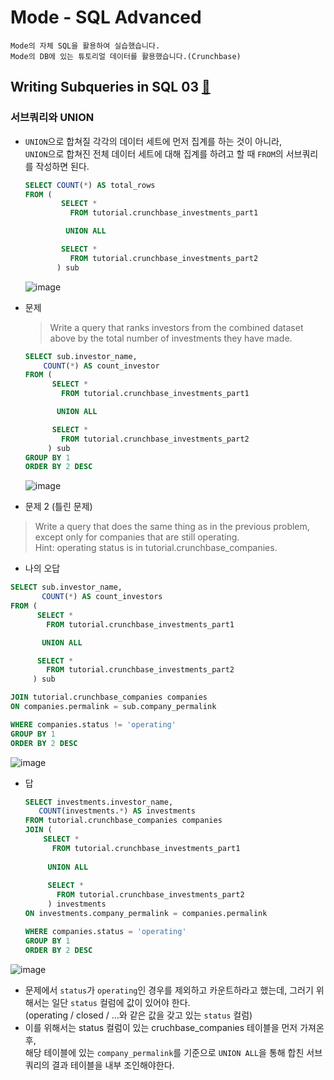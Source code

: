 # Mode - SQL Advanced
```
Mode의 자체 SQL을 활용하여 실습했습니다.
Mode의 DB에 있는 튜토리얼 데이터를 활용했습니다.(Crunchbase)
```
## Writing Subqueries in SQL 03 [🔗](https://mode.com/sql-tutorial/sql-sub-queries/)

### 서브쿼리와 UNION
- `UNION`으로 합쳐질 각각의 데이터 세트에 먼저 집계를 하는 것이 아니라, <br>`UNION`으로 합쳐진 전체 데이터 세트에 대해 집계를 하려고 할 때 `FROM`의 서브쿼리를 작성하면 된다.
  ```sql
  SELECT COUNT(*) AS total_rows
  FROM (
          SELECT *
            FROM tutorial.crunchbase_investments_part1

           UNION ALL

          SELECT *
            FROM tutorial.crunchbase_investments_part2
         ) sub
  ```
  ![image](https://user-images.githubusercontent.com/74661937/151702119-6ea24464-c94e-4366-ab44-786484bb15d0.png)
  
- 문제
  > Write a query that ranks investors from the combined dataset above by the total number of investments they have made.


  ```SQL
  SELECT sub.investor_name,
      COUNT(*) AS count_investor
  FROM (
        SELECT *
          FROM tutorial.crunchbase_investments_part1

         UNION ALL

        SELECT *
          FROM tutorial.crunchbase_investments_part2
       ) sub
  GROUP BY 1
  ORDER BY 2 DESC
  ```
  ![image](https://user-images.githubusercontent.com/74661937/151702511-317f6317-a938-4e66-bcd2-96fd90bddfc5.png)



- 문제 2 (틀린 문제)
 > Write a query that does the same thing as in the previous problem, except only for companies that are still operating. <br>Hint: operating status is in tutorial.crunchbase_companies.
  
 - 나의 오답 
  ```sql
  SELECT sub.investor_name,
         COUNT(*) AS count_investors
  FROM (
        SELECT *
          FROM tutorial.crunchbase_investments_part1

         UNION ALL

        SELECT *
          FROM tutorial.crunchbase_investments_part2
       ) sub

  JOIN tutorial.crunchbase_companies companies
  ON companies.permalink = sub.company_permalink
  
  WHERE companies.status != 'operating'
  GROUP BY 1
  ORDER BY 2 DESC 
  ```
  ![image](https://user-images.githubusercontent.com/74661937/151702897-215149fd-b5e0-41d3-a158-50898e82ef97.png)

  
  - 답
    ```sql
    SELECT investments.investor_name,
       COUNT(investments.*) AS investments
    FROM tutorial.crunchbase_companies companies
    JOIN (
        SELECT *
          FROM tutorial.crunchbase_investments_part1
         
         UNION ALL
        
         SELECT *
           FROM tutorial.crunchbase_investments_part2
         ) investments
    ON investments.company_permalink = companies.permalink
    
    WHERE companies.status = 'operating'
    GROUP BY 1
    ORDER BY 2 DESC
    ```
  ![image](https://user-images.githubusercontent.com/74661937/151702936-567fe08c-84b3-458c-a627-90bd465354ae.png)


  - 문제에서 `status`가 `operating`인 경우를 제외하고 카운트하라고 했는데, 그러기 위해서는 일단 `status` 컬럼에 값이 있어야 한다. <br>(operating / closed / ...와 같은 값을 갖고 있는 `status` 컬럼)
  - 이를 위해서는 status 컬럼이 있는 cruchbase_companies 테이블을 먼저 가져온 후, <br>해당 테이블에 있는 `company_permalink`를 기준으로 `UNION ALL`을 통해 합친 서브 쿼리의 결과 테이블을 내부 조인해야한다.





